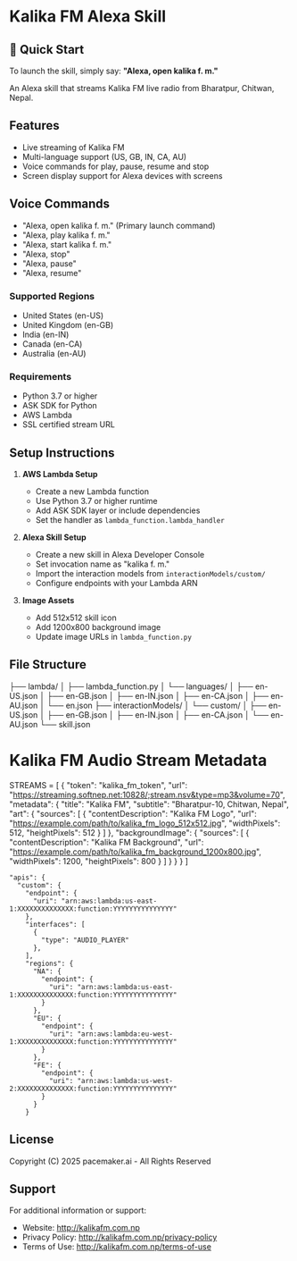# Kalika FM Alexa Skill

## 🎯 Quick Start
To launch the skill, simply say:
**"Alexa, open kalika f. m."**

An Alexa skill that streams Kalika FM live radio from Bharatpur, Chitwan, Nepal.

## Features

- Live streaming of Kalika FM
- Multi-language support (US, GB, IN, CA, AU)
- Voice commands for play, pause, resume and stop
- Screen display support for Alexa devices with screens

## Voice Commands

- "Alexa, open kalika f. m." (Primary launch command)
- "Alexa, play kalika f. m."
- "Alexa, start kalika f. m."
- "Alexa, stop"
- "Alexa, pause"
- "Alexa, resume"

### Supported Regions
- United States (en-US)
- United Kingdom (en-GB)
- India (en-IN)
- Canada (en-CA)
- Australia (en-AU)

### Requirements
- Python 3.7 or higher
- ASK SDK for Python
- AWS Lambda
- SSL certified stream URL

## Setup Instructions

1. **AWS Lambda Setup**
   - Create a new Lambda function
   - Use Python 3.7 or higher runtime
   - Add ASK SDK layer or include dependencies
   - Set the handler as `lambda_function.lambda_handler`

2. **Alexa Skill Setup**
   - Create a new skill in Alexa Developer Console
   - Set invocation name as "kalika f. m."
   - Import the interaction models from `interactionModels/custom/`
   - Configure endpoints with your Lambda ARN

3. **Image Assets**
   - Add 512x512 skill icon
   - Add 1200x800 background image
   - Update image URLs in `lambda_function.py`

## File Structure

├── lambda/
│   ├── lambda_function.py
│   └── languages/
│       ├── en-US.json
│       ├── en-GB.json
│       ├── en-IN.json
│       ├── en-CA.json
│       ├── en-AU.json
│       └── en.json
├── interactionModels/
│   └── custom/
│       ├── en-US.json
│       ├── en-GB.json
│       ├── en-IN.json
│       ├── en-CA.json
│       └── en-AU.json
└── skill.json


# Kalika FM Audio Stream Metadata
STREAMS = [
    {
        "token": "kalika_fm_token",
        "url": "https://streaming.softnep.net:10828/;stream.nsv&type=mp3&volume=70",
        "metadata": {
            "title": "Kalika FM",
            "subtitle": "Bharatpur-10, Chitwan, Nepal",
            "art": {
                "sources": [
                    {
                        "contentDescription": "Kalika FM Logo",
                        "url": "https://example.com/path/to/kalika_fm_logo_512x512.jpg",
                        "widthPixels": 512,
                        "heightPixels": 512
                    }
                ]
            },
            "backgroundImage": {
                "sources": [
                    {
                        "contentDescription": "Kalika FM Background",
                        "url": "https://example.com/path/to/kalika_fm_background_1200x800.jpg",
                        "widthPixels": 1200,
                        "heightPixels": 800
                    }
                ]
            }
        }
    }
]

    "apis": {
      "custom": {
        "endpoint": {
          "uri": "arn:aws:lambda:us-east-1:XXXXXXXXXXXXXX:function:YYYYYYYYYYYYYYY"
        },
        "interfaces": [
          {
            "type": "AUDIO_PLAYER"
          },
        ],
        "regions": {
          "NA": {
            "endpoint": {
              "uri": "arn:aws:lambda:us-east-1:XXXXXXXXXXXXXX:function:YYYYYYYYYYYYYYY"
            }
          },
          "EU": {
            "endpoint": {
              "uri": "arn:aws:lambda:eu-west-1:XXXXXXXXXXXXXX:function:YYYYYYYYYYYYYYY"
            }
          },
          "FE": {
            "endpoint": {
              "uri": "arn:aws:lambda:us-west-2:XXXXXXXXXXXXXX:function:YYYYYYYYYYYYYYY"
            }
          }
        }
        
## License

Copyright (C) 2025 pacemaker.ai - All Rights Reserved

## Support

For additional information or support:
- Website: http://kalikafm.com.np
- Privacy Policy: http://kalikafm.com.np/privacy-policy
- Terms of Use: http://kalikafm.com.np/terms-of-use
